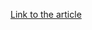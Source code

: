 [Link to the article](https://securelist.com/analysis/publications/65545/the-epic-turla-operation/)
